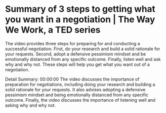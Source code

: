 # Summary of 3 steps to getting what you want in a negotiation | The Way We Work, a TED series

The video provides three steps for preparing for and conducting a successful negotiation. First, do your research and build a solid rationale for your requests. Second, adopt a defensive pessimism mindset and be emotionally distanced from any specific outcome. Finally, listen well and ask why and why not. These steps will help you get what you want out of a negotiation.

Detail Summary: 
00:00:00
The video discusses the importance of preparation for negotiations, including doing your research and building a solid rationale for your requests. It also advises adopting a defensive pessimism mindset and being emotionally distanced from any specific outcome. Finally, the video discusses the importance of listening well and asking why and why not.

